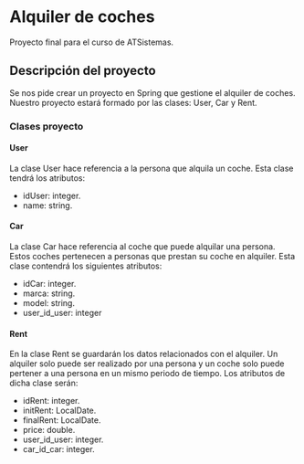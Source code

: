 # Alquiler de coches
Proyecto final para el curso de ATSistemas.

## Descripción del proyecto
Se nos pide crear un proyecto en Spring que gestione el alquiler de coches.
Nuestro proyecto estará formado por las clases: User, Car y Rent.

### Clases proyecto

#### User
La clase User hace referencia a la persona que alquila un coche. Esta clase tendrá los atributos:
  - idUser: integer.
  - name: string.
  
#### Car
La clase Car hace referencia al coche que puede alquilar una persona. Estos coches pertenecen a personas que prestan su coche en alquiler.
Esta clase contendrá los siguientes atributos:
  - idCar: integer.
  - marca: string.
  - model: string.
  - user_id_user: integer

#### Rent
En la clase Rent se guardarán los datos relacionados con el alquiler. Un alquiler solo puede ser realizado por una persona y un coche solo puede pertener a una persona en un mismo periodo de tiempo.
Los atributos de dicha clase serán:
  - idRent: integer.
  - initRent: LocalDate.
  - finalRent: LocalDate.
  - price: double.
  - user_id_user: integer.
  - car_id_car: integer.
